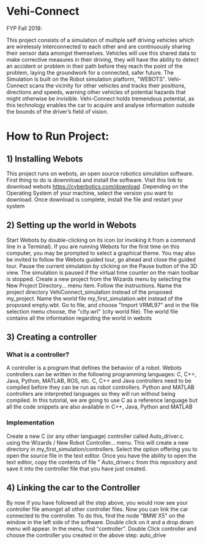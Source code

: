 # Vehi-Connect
FYP Fall 2018:

This project consists of a simulation of multiple self driving vehicles which are wirelessly interconnected to each other and are continuously sharing their sensor data amongst themselves. Vehicles will use this shared data to make corrective measures in their driving, they will have the ability to detect an accident or problem in their path before they reach the point of the problem, laying the groundwork for a connected, safer future. The Simulation is built on the Robot simulation platform, "WEBOTS". Vehi-Connect scans the vicinity for other vehicles and tracks their positions, directions and speeds, warning other vehicles of potential hazards that might otherwise be invisible. Vehi-Connect holds tremendous potential, as this technology enables the car to acquire and analyse information outside the bounds of the driver’s field of vision.


# How to Run Project:
## 1) Installing Webots
This project runs on webots, an open source robotics simulation software. First thing to do is downnload and install the software. Visit this link to download webots https://cyberbotics.com/download
.Depending on the Operating System of your machine, select the version you want to download. Once download is complete, install the file and restart your system

## 2) Setting up the world in Webots
Start Webots by double-clicking on its icon (or invoking it from a command line in a Terminal). If you are running Webots for the first time on this computer, you may be prompted to select a graphical theme. You may also be invited to follow the Webots guided tour, go ahead and close the guided tour.
Pause the current simulation by clicking on the Pause button of the 3D view. The simulation is paused if the virtual time counter on the main toolbar is stopped. Create a new project from the Wizards menu by selecting the New Project Directory... menu item. Follow the instructions. Name the project directory VehiConnect_simulation instead of the proposed my_project. Name the world file my_first_simulation.wbt instead of the proposed empty.wbt. Go to file, and choose "Import VRML97" and in the file selection menu choose, the "city.wrl" (city world file). The world file contains all the information  regarding the world in webots 

## 3) Creating a controller
### What is a controller?
A controller is a program that defines the behavior of a robot. Webots controllers can be written in the following programming languages: C, C++, Java, Python, MATLAB, ROS, etc. C, C++ and Java controllers need to be compiled before they can be run as robot controllers. Python and MATLAB controllers are interpreted languages so they will run without being compiled. In this tutorial, we are going to use C as a reference language but all the code snippets are also available in C++, Java, Python and MATLAB
### Implementation
Create a new C (or any other language) controller called Auto_driver.c. using the Wizards / New Robot Controller... menu. This will create a new directory in my_first_simulation/controllers. Select the option offering you to open the source file in the text editor. Once you have the ability to open the text editor, copy the contents of file " Auto_driver.c from this repository and save it into the controller file that you have just created. 

## 4) Linking the car to the Controller
By now if you have followed all the step above, you would now see your controller file amongst all other controller files. Now you can link the car connected to the controller. To do this, find the node "BMW X5" on the window in the left side of the software. Double click on it and a drop down menu will appear. In the menu, find "controller". Double Click controller and choose the controller you created in the above step: auto_drive
